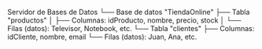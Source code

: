 Servidor de Bases de Datos
    └── Base de datos "TiendaOnline"
        ├── Tabla "productos"
        │     ├── Columnas: idProducto, nombre, precio, stock
        │       └── Filas (datos): Televisor, Notebook, etc.
        └── Tabla "clientes"
              ├── Columnas: idCliente, nombre, email
                └── Filas (datos): Juan, Ana, etc.

